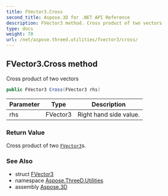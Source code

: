 ```yaml
---
title: FVector3.Cross
second_title: Aspose.3D for .NET API Reference
description: FVector3 method. Cross product of two vectors
type: docs
weight: 70
url: /net/aspose.threed.utilities/fvector3/cross/
---
```

## FVector3.Cross method

Cross product of two vectors

```csharp
public FVector3 Cross(FVector3 rhs)
```

| Parameter | Type | Description |
| --- | --- | --- |
| rhs | FVector3 | Right hand side value. |

### Return Value

Cross product of two [`FVector3`](../)s.

### See Also

* struct [FVector3](../)
* namespace [Aspose.ThreeD.Utilities](../../fvector3/)
* assembly [Aspose.3D](../../../)


